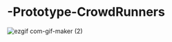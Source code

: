 # -Prototype-CrowdRunners
![ezgif com-gif-maker (2)](https://user-images.githubusercontent.com/84052199/140388171-e9411e8f-d136-4216-94ca-426c15a83a01.gif)
